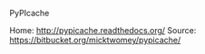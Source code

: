 PyPIcache

Home: http://pypicache.readthedocs.org/
Source: https://bitbucket.org/micktwomey/pypicache/


